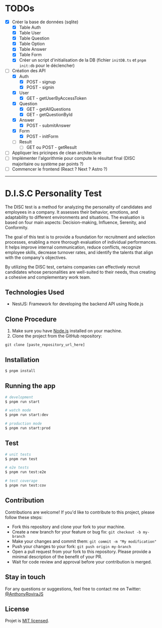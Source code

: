 # TODOs

- [x] Créer la base de données (sqlite)
  - [x] Table Auth
  - [x] Table User
  - [x] Table Question
  - [x] Table Option
  - [x] Table Answer
  - [x] Table Form
  - [x] Créer un script d'initialisation de la DB (fichier `initDB.ts` et `pnpm init:db` pour le déclencher)
- [ ] Création des API
  - [x] Auth
    - [x] POST - signup
    - [x] POST - signin
  - [x] User
    - [x] GET - getUserByAccessToken
  - [x] Question
    - [x] GET - getAllQuestions
    - [x] GET - getQuestionById
  - [x] Answer
    - [x] POST - submitAnswer
  - [x] Form
    - [x] POST - initForm
  - [ ] Result
    - [ ] GET ou POST - getResult
- [ ] Appliquer les pricinpes de clean architecture
- [ ] Implémenter l'algorithmie pour compute le résultat final (DISC majoritaire ou système par points ?)
- [ ] Commencer le frontend (React ? Next ? Astro ?)

---

# D.I.S.C Personality Test

The DISC test is a method for analyzing the personality of candidates and employees in a company. It assesses their behavior, emotions, and adaptability to different environments and situations. The evaluation is based on four main aspects: Decision-making, Influence, Serenity, and Conformity.

The goal of this test is to provide a foundation for recruitment and selection processes, enabling a more thorough evaluation of individual performances. It helps improve internal communication, reduce conflicts, recognize employee skills, decrease turnover rates, and identify the talents that align with the company's objectives.

By utilizing the DISC test, certains companies can effectively recruit candidates whose personalities are well-suited to their needs, thus creating a cohesive and complementary work team.

## Technologies Used

- NestJS: Framework for developing the backend API using Node.js

## Clone Procedure

1. Make sure you have [Node.js](https://nodejs.org) installed on your machine.
2. Clone the project from the GitHub repository:

```shell
git clone [paste_repository_url_here]
```

## Installation

```bash
$ pnpm install
```

## Running the app

```bash
# development
$ pnpm run start

# watch mode
$ pnpm run start:dev

# production mode
$ pnpm run start:prod
```

## Test

```bash
# unit tests
$ pnpm run test

# e2e tests
$ pnpm run test:e2e

# test coverage
$ pnpm run test:cov
```

## Contribution

Contributions are welcome! If you'd like to contribute to this project, please follow these steps:

- Fork this repository and clone your fork to your machine.
- Create a new branch for your feature or bug fix: `git checkout -b my-branch`
- Make your changes and commit them: `git commit -m "My modification"`
- Push your changes to your fork: `git push origin my-branch`
- Open a pull request from your fork to this repository. Please provide a minimal description of the benefit of your PR.
- Wait for code review and approval before your contribution is merged.

## Stay in touch

For any questions or suggestions, feel free to contact me on Twitter: [@AnthonyRoviraJS](https://twitter.com/AnthonyRoviraJS)

## License

Projet is [MIT licensed](licence).
